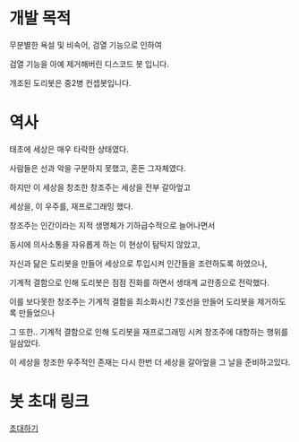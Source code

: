 
<h1>개발 목적</h1>
<p>무분별한 욕설 및 비속어, 검열 기능으로 인하여</p>
<p>검열 기능을 아예 제거해버린 디스코드 봇 입니다.</p>
<p>개조된 도리봇은 중2병 컨셉봇입니다.</p>

<h1>역사</h1>
<p>태초에 세상은 매우 타락한 상태였다.</p>
<p>사람들은 선과 악을 구분하지 못했고, 혼돈 그자체였다.</p>
<p>하지만 이 세상을 창조한 창조주는 세상을 전부 갈아엎고 </p>
<p>세상을, 이 우주를, 재프로그래밍 했다. </p>
<p>창조주는 인간이라는 지적 생명체가 기하급수적으로 늘어나면서 </p><p>동시에 의사소통을 자유롭게 하는 이 현상이 탐탁지 않았고,</p>
<p>자신과 닮은 도리봇을 만들어 세상으로 투입시켜 인간들을 조련하도록 하였으나, </p>
<p>기계적 결함으로 인해 도리봇은 점점 진화를 하면서 생태계 교란종으로 전락했다. </p>
<p>이를 보다못한 창조주는 기계적 결함을 최소화시킨 7호선을 만들어 도리봇을 제거하도록 만들었으나 </p>
<p>그 또한.. 기계적 결함으로 인해 도리봇을 재프로그래밍 시켜 창조주에 대항하는 행위를 일삼았다. </p>
<p>이 세상을 창조한 우주적인 존재는 다시 한번 더 세상을 갈아엎을 그 날을 준비하고있다.</p>

<h1>봇 초대 링크</h1>
<a href="https://discordapp.com/oauth2/authorize?client_id=844108240492560000&scope=bot">초대하기</a>

